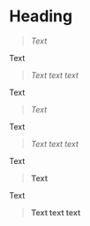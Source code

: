 # Heading

> _Text_

Text

> _Text text text_

Text

> *Text*

Text

> *Text text text*

Text

> **Text**

Text

> **Text text text**
